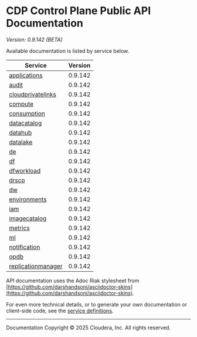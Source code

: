 # CDP Control Plane Public API Documentation

*Version: 0.9.142 (BETA)*

Available documentation is listed by service below.

| Service | Version |
| --- | --- |
| [applications](./applications/index.html) | 0.9.142 |
| [audit](./audit/index.html) | 0.9.142 |
| [cloudprivatelinks](./cloudprivatelinks/index.html) | 0.9.142 |
| [compute](./compute/index.html) | 0.9.142 |
| [consumption](./consumption/index.html) | 0.9.142 |
| [datacatalog](./datacatalog/index.html) | 0.9.142 |
| [datahub](./datahub/index.html) | 0.9.142 |
| [datalake](./datalake/index.html) | 0.9.142 |
| [de](./de/index.html) | 0.9.142 |
| [df](./df/index.html) | 0.9.142 |
| [dfworkload](./dfworkload/index.html) | 0.9.142 |
| [drscp](./drscp/index.html) | 0.9.142 |
| [dw](./dw/index.html) | 0.9.142 |
| [environments](./environments/index.html) | 0.9.142 |
| [iam](./iam/index.html) | 0.9.142 |
| [imagecatalog](./imagecatalog/index.html) | 0.9.142 |
| [metrics](./metrics/index.html) | 0.9.142 |
| [ml](./ml/index.html) | 0.9.142 |
| [notification](./notification/index.html) | 0.9.142 |
| [opdb](./opdb/index.html) | 0.9.142 |
| [replicationmanager](./replicationmanager/index.html) | 0.9.142 |

API documentation uses the Adoc Riak stylesheet from
[https://github.com/darshandsoni/asciidoctor-skins](https://github.com/darshandsoni/asciidoctor-skins).

For even more technical details, or to generate your own documentation or client-side code, see the
[service definitions](swagger/).

----

Documentation Copyright © 2025 Cloudera, Inc. All rights reserved.

